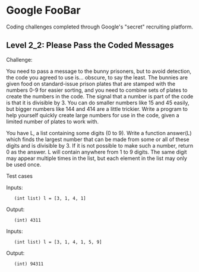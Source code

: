 # Google FooBar

Coding challenges completed through Google's "secret" recruiting platform.

   ## Level 2_2: Please Pass the Coded Messages

   Challenge:

   You need to pass a message to the bunny prisoners, but to avoid detection, the code you agreed to use is... obscure, to say the least. The bunnies are given food on standard-issue prison plates that are stamped with the numbers 0-9 for easier sorting, and you need to combine sets of plates to create the numbers in the code. The signal that a number is part of the code is that it is divisible by 3. You can do smaller numbers like 15 and 45 easily, but bigger numbers like 144 and 414 are a little trickier. Write a program to help yourself quickly create large numbers for use in the code, given a limited number of plates to work with.

   You have L, a list containing some digits (0 to 9). Write a function answer(L) which finds the largest number that can be made from some or all of these digits and is divisible by 3. If it is not possible to make such a number, return 0 as the answer. L will contain anywhere from 1 to 9 digits.  The same digit may appear multiple times in the list, but each element in the list may only be used once.

   Test cases

   Inputs:

       (int list) l = [3, 1, 4, 1]

   Output:

       (int) 4311

   Inputs:

       (int list) l = [3, 1, 4, 1, 5, 9]

   Output:
   
       (int) 94311

